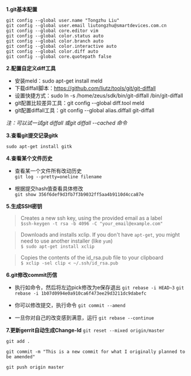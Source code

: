 **1.git基本配置**

    git config --global user.name "Tongzhu Liu"
    git config --global user.email liutongzhu@smartdevices.com.cn
    git config --global core.editor vim
    git config --global color.status auto
    git config --global color.branch auto
    git config --global color.interactive auto
    git config --global color.diff auto
    git config --global core.quotepath false

**2.配置自定义diff工具**
- 安装meld：sudo apt-get install meld
- 下载diffall脚本：https://github.com/liutz/tools/git/git-diffall
- 设置快捷方式：sudo ln -s /home/zeus/sdk/bin/git-diffall /bin/git-diffall
- git配置比较差异工具：git config --global diff.tool meld
- git配置diffall工具：git config --global alias.diffall git-diffall

*注：可以试一试git diffall 或git diffall --cached 命令*

**3.查看git提交记录gitk**
 
`sudo apt-get install gitk`

**4.查看某个文件历史**
- 查看某一个文件所有改动历史  
 `git log --pretty=oneline filename`

- 根据提交hash值查看具体修改  
 `git show 356f6def9d3fb7f3b9032ff5aa4b9110d4cca87e`

**5.生成SSH密钥**

 >Creates a new ssh key, using the provided email as a label  
 `$ssh-keygen -t rsa -b 4096 -C "your_email@example.com"`

 >Downloads and installs xclip. If you don't have `apt-get`, you might need to use another installer (like `yum`)    
 `$ sudo apt-get install xclip `
 
 >Copies the contents of the id_rsa.pub file to your clipboard   
 `$ xclip -sel clip < ~/.ssh/id_rsa.pub `

**6.git修改commit历信**
- 执行如命令，然后将左边pick修改为e保存退出
`git rebase -i HEAD~3`
`git rebase -i 1b07d0994e0a910ca6f473ee29d3211dc9dabefc`

- 你可以修改提交，执行命令
`git commit --amend` 

- 一旦你对自己的改变感到满意，运行
`git rebase --continue` 

**7.更新gerrit自动生成Change-Id**
`git reset --mixed origin/master`

`git add .`

`git commit -m "This is a new commit for what I originally planned to be amended"`

`git push origin master`

